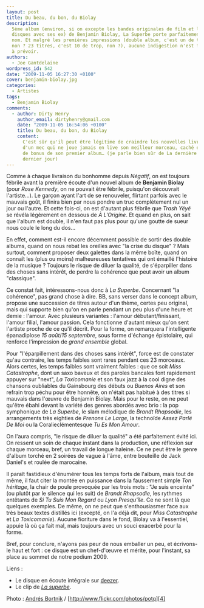 ```yaml
---
layout: post
title: Du beau, du bon, du Biolay
description:
  5ème album (environ, si on excepte les bandes originales de film et les
  disques avec ses ex) de Benjamin Biolay, La Superbe porte parfaitement son
  nom. Et malgré les premières impressions (double album, c'est un de trop,
  non ? 23 titres, c'est 10 de trop, non ?), aucune indigestion n'est finalement
  à prévoir.
authors:
  - Joe Gantdelaine
wordpress_id: 542
date: "2009-11-05 16:27:30 +0100"
cover: benjamin-biolay.jpg
categories:
  - Artistes
tags:
  - Benjamin Biolay
comments:
  - author: Dirty Henry
    author_email: dirtyhenry@gmail.com
    date: "2009-11-05 16:54:06 +0100"
    title: Du beau, du bon, du Biolay
    content:
      C'est sûr qu'il peut être légitime de craindre les nouvelles livraisons
      d'un mec qui ne joue jamais en live son meilleur morceau, caché en titre
      de bonus de son premier album… (je parle bien sûr de La dernière heure du
      dernier jour)
---
```


Comme à chaque livraison du bonhomme depuis _Négatif_, on est toujours fébrile
avant la première écoute d'un nouvel album de **Benjamin Biolay** (pour _Rose
Kennedy_, on ne pouvait être fébrile, puisqu'on découvrait l'artiste…). Le
garçon ayant l'art de se renouveler, flirtant parfois avec le mauvais goût, il
finira bien par nous pondre un truc complètement nul un jour ou l'autre. Et
cette fois-ci, on est d'autant plus fébrile que _Trash Yéyé_ se révéla
légèrement en dessous de _À L'Origine_. Et quand en plus, on sait que l'album
est double, il n'en faut pas plus pour qu'une goutte de sueur nous coule le long
du dos…

En effet, comment est-il encore décemment possible de sortir des double albums,
quand on nous rebat les oreilles avec "la crise du disque" ? Mais surtout,
comment proposer deux galettes dans la même boîte, quand on connaît les (plus ou
moins) malheureuses tentatives qui ont émaillé l'histoire de la musique ?
Toujours le risque de diluer la qualité, de s'éparpiller dans des choses sans
intérêt, de perdre la cohérence que peut avoir un album "classique".

Ce constat fait, intéressons-nous donc à _La Superbe_. Concernant "la
cohérence", pas grand chose à dire. BB, sans verser dans le concept album,
propose une succession de titres autour d'un thème, certes peu original, mais
qui supporte bien qu'on en parle pendant un peu plus d'une heure et demie :
l'amour. Avec plusieurs variantes : l'amour débutant/finissant, l'amour filial,
l'amour passion. Cela fonctionne d'autant mieux qu'on sent l'artiste proche de
ce qu'il décrit. Pour la forme, on remarquera l'intelligente épanadiplose _15
août_/_15 septembre_, sous forme d'échange épistolaire, qui renforce
l'impression de _grand ensemble_ global.

Pour "l'éparpillement dans des choses sans intérêt", force est de constater
qu'au contraire, les temps faibles sont rares pendant ces 23 morceaux. Alors
certes, les temps faibles sont vraiment faibles : que ce soit _Miss
Catastrophe_, dont un saxo baveux et des paroles bancales font rapidement
appuyer sur "next", _La Toxicomanie_ et son faux jazz à la cool digne des
chansons oubliables du Gainsbourg des débuts ou _Buenos Aires_ et son refrain
trop péchu pour être honnête, on n'était pas habitué à des titres si mauvais
dans l'œuvre de Benjamin Biolay. Mais pour le reste, on ne peut qu'être ébahi
devant la variété des genres abordés avec brio : la pop symphonique de _La
Superbe_, le slam mélodique de _Brandt Rhapsodie_, les arrangements très
eighties de _Prenons Le Large_, la technoïde _Assez Parlé De Moi_ ou la
Coralieclémentesque _Tu Es Mon Amour_.

On l'aura compris, "le risque de diluer la qualité" a été parfaitement évité
ici. On ressent un soin de chaque instant dans la production, une réflexion sur
chaque morceau, bref, un travail de longue haleine. Ce ne peut être le genre
d'album torché en 2 soirées de vague à l'âme, entre bouteille de Jack Daniel's
et roulée de marocaine.

Il paraît fastidieux d'énumérer tous les temps forts de l'album, mais tout de
même, il faut citer la montée en puissance dans la faussement simple _Ton
héritage_, la chair de poule provoquée par les trois mots : "Je suis enceinte"
(ou plutôt par le silence qui les suit) de _Brandt Rhapsodie_, les rythmes
entêtants de _Si Tu Suis Mon Regard_ ou _Lyon Presqu'île_. Ce ne sont là que
quelques exemples. De même, on ne peut que s'enthousiasmer face aux très beaux
textes distillés ici (excepté, on l'a déjà dit, pour _Miss Catastrophe_ et _La
Toxicomanie_). Aucune fioriture dans le fond, Biolay va à l'essentiel, appuie là
où ça fait mal, mais toujours avec un souci exacerbé pour la forme.

Bref, pour conclure, n'ayons pas peur de nous emballer un peu, et écrivons-le
haut et fort : ce disque est un chef-d'œuvre et mérite, pour l'instant, sa place
au sommet de notre podium 2009.

Liens :

- Le disque en écoute intégrale sur [deezer][1].
- Le clip de [_La superbe_][2].

Photo : [Andrés Bortnik][3] / [http://www.flickr.com/photos/potq][4]

[1]: https://www.deezer.com/fr/music/benjamin-biolay/la-superbe-392891
[2]: https://www.youtube.com/watch?v=xtmVTfGJUzA
[3]: http://www.bortnik.cl/
[4]: http://www.flickr.com/photos/potq
